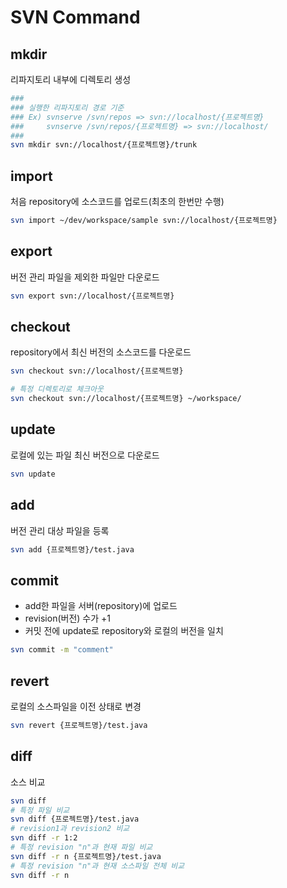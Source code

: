 # SVN Command

## mkdir

리파지토리 내부에 디렉토리 생성

```bash
###
### 실행한 리파지토리 경로 기준
### Ex) svnserve /svn/repos => svn://localhost/{프로젝트명}
###     svnserve /svn/repos/{프로젝트명} => svn://localhost/
###
svn mkdir svn://localhost/{프로젝트명}/trunk
```

## import

처음 repository에 소스코드를 업로드(최초의 한번만 수행)

```bash
svn import ~/dev/workspace/sample svn://localhost/{프로젝트명}
```

## export

버전 관리 파일을 제외한 파일만 다운로드

```bash
svn export svn://localhost/{프로젝트명}
```

## checkout

repository에서 최신 버전의 소스코드를 다운로드

```bash
svn checkout svn://localhost/{프로젝트명}

# 특정 디렉토리로 체크아웃
svn checkout svn://localhost/{프로젝트명} ~/workspace/
```

## update

로컬에 있는 파일 최신 버전으로 다운로드

```bash
svn update
```

## add

버전 관리 대상 파일을 등록

```bash
svn add {프로젝트명}/test.java
```

## commit

* add한 파일을 서버(repository)에 업로드  
* revision(버전) 수가 +1  
* 커밋 전에 update로 repository와 로컬의 버전을 일치

```bash
svn commit -m "comment"
```

## revert

로컬의 소스파일을 이전 상태로 변경

```bash
svn revert {프로젝트명}/test.java
```

## diff

소스 비교

```bash
svn diff
# 특정 파일 비교
svn diff {프로젝트명}/test.java
# revision1과 revision2 비교
svn diff -r 1:2
# 특정 revision "n"과 현재 파일 비교
svn diff -r n {프로젝트명}/test.java
# 특정 revision "n"과 현재 소스파일 전체 비교
svn diff -r n
```